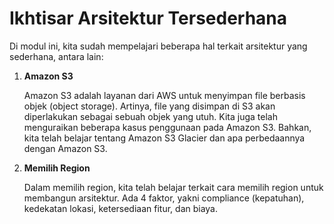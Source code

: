 # Ikhtisar Arsitektur Tersederhana

Di modul ini, kita sudah mempelajari beberapa hal terkait arsitektur yang sederhana, antara lain:


1. **Amazon S3**

    Amazon S3 adalah layanan dari AWS untuk menyimpan file berbasis objek (object storage). Artinya, file yang disimpan di S3 akan diperlakukan sebagai sebuah objek yang utuh. Kita juga telah menguraikan beberapa kasus penggunaan pada Amazon S3. Bahkan, kita telah belajar tentang Amazon S3 Glacier dan apa perbedaannya dengan Amazon S3.


2. **Memilih Region**

    Dalam memilih region, kita telah belajar terkait cara memilih region untuk membangun arsitektur. Ada 4 faktor, yakni compliance (kepatuhan), kedekatan lokasi, ketersediaan fitur, dan biaya.